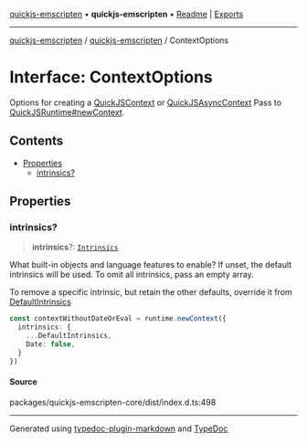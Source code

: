 [quickjs-emscripten](../../packages.md) • **quickjs-emscripten** • [Readme](../README.md) \| [Exports](../exports.md)

***

[quickjs-emscripten](../../packages.md) / [quickjs-emscripten](../exports.md) / ContextOptions

# Interface: ContextOptions

Options for creating a [QuickJSContext](../classes/QuickJSContext.md) or [QuickJSAsyncContext](../classes/QuickJSAsyncContext.md)
Pass to [QuickJSRuntime#newContext](../classes/QuickJSRuntime.md#newcontext).

## Contents

- [Properties](ContextOptions.md#properties)
  - [intrinsics?](ContextOptions.md#intrinsics)

## Properties

### intrinsics?

> **intrinsics**?: [`Intrinsics`](../exports.md#intrinsics)

What built-in objects and language features to enable?
If unset, the default intrinsics will be used.
To omit all intrinsics, pass an empty array.

To remove a specific intrinsic, but retain the other defaults,
override it from [DefaultIntrinsics](../exports.md#defaultintrinsics)
```ts
const contextWithoutDateOrEval = runtime.newContext({
  intrinsics: {
    ...DefaultIntrinsics,
    Date: false,
  }
})
```

#### Source

packages/quickjs-emscripten-core/dist/index.d.ts:498

***

Generated using [typedoc-plugin-markdown](https://www.npmjs.com/package/typedoc-plugin-markdown) and [TypeDoc](https://typedoc.org/)

